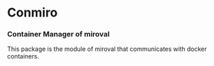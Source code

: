 # Conmiro

### Container Manager of miroval

This package is the module of miroval that 
communicates with docker containers. 
